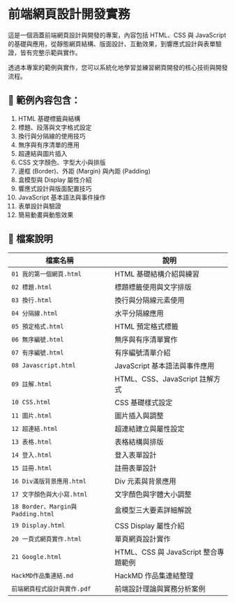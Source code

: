 # 前端網頁設計開發實務

這是一個涵蓋前端網頁設計與開發的專案，內容包括 HTML、CSS 與 JavaScript 的基礎與應用，從靜態網頁結構、版面設計、互動效果，到響應式設計與表單驗證，皆有完整示範與實作。

透過本專案的範例與實作，您可以系統化地學習並練習網頁開發的核心技術與開發流程。

## 📌 範例內容包含：

1. HTML 基礎標籤與結構  
2. 標題、段落與文字格式設定  
3. 換行與分隔線的使用技巧  
4. 無序與有序清單的應用  
5. 超連結與圖片插入  
6. CSS 文字顏色、字型大小與排版  
7. 邊框 (Border)、外距 (Margin) 與內距 (Padding)  
8. 盒模型與 Display 屬性介紹  
9. 響應式設計與版面配置技巧  
10. JavaScript 基本語法與事件操作  
11. 表單設計與驗證  
12. 簡易動畫與動態效果  

## 📁 檔案說明

| 檔案名稱                        | 說明                          |
| ----------------------------- | ----------------------------- |
| `01 我的第一個網頁.html`           | HTML 基礎結構介紹與練習             |
| `02 標題.html`                  | 標題標籤使用與文字排版              |
| `03 換行.html`                  | 換行與分隔線元素使用                |
| `04 分隔線.html`                | 水平分隔線應用                    |
| `05 預定格式.html`               | HTML 預定格式標籤                  |
| `06 無序編號.html`               | 無序與有序清單實作                 |
| `07 有序編號.html`               | 有序編號清單介紹                   |
| `08 Javascript.html`            | JavaScript 基本語法與事件應用       |
| `09 註解.html`                  | HTML、CSS、JavaScript 註解方式      |
| `10 CSS.html`                   | CSS 基礎樣式設定                   |
| `11 圖片.html`                  | 圖片插入與調整                    |
| `12 超連結.html`                | 超連結建立與屬性設定               |
| `13 表格.html`                  | 表格結構與排版                    |
| `14 登入.html`                  | 登入表單設計                     |
| `15 註冊.html`                  | 註冊表單設計                     |
| `16 Div滿版背景應用.html`        | Div 元素與背景應用                 |
| `17 文字顏色與大小寫.html`        | 文字顏色與字體大小調整              |
| `18 Border、Margin與Padding.html` | 盒模型三大要素詳細解說             |
| `19 Display.html`               | CSS Display 屬性介紹               |
| `20 一頁式網頁實作.html`           | 單頁網頁設計實作                   |
| `21 Google.html`                | HTML、CSS 與 JavaScript 整合專題範例 |
| `HackMD作品集連結.md`          | HackMD 作品集連結整理               |
| `前端網頁程式設計與實作.pdf`      | 前端設計理論與實務分析案例           |
